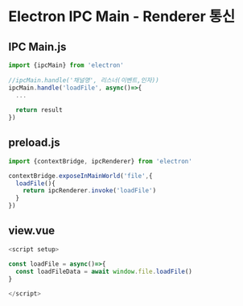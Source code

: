 # Electron IPC Main - Renderer 통신



## IPC Main.js

```javascript
import {ipcMain} from 'electron'
  
//ipcMain.handle('채널명', 리스너(이벤트,인자))
ipcMain.handle('loadFile', async()=>{
  ...
  
  return result
})
```



## preload.js

```javascript
import {contextBridge, ipcRenderer} from 'electron'

contextBridge.exposeInMainWorld('file',{
  loadFile(){
    return ipcRenderer.invoke('loadFile')
  }
})
```



## view.vue

```javascript
<script setup> 

const loadFile = async()=>{
  const loadFileData = await window.file.loadFile()
}
  
</script>
```

